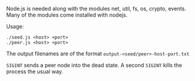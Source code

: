 Node.js is needed along with the modules net, util, fs, os, crypto, events. Many of the modules come installed with nodejs.

Usage:
```
./seed.js <host> <port>
./peer.js <host> <port>
```
The output filenames are of the format `output-<seed/peer>-host-port.txt`

`SIGINT` sends a peer node into the dead state. A second `SIGINT` kills the process the usual way.